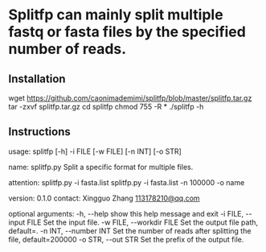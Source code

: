 # Splitfp can mainly split multiple fastq or fasta files by the specified number of reads.
## Installation
wget https://github.com/caonimademimi/splitfp/blob/master/splitfp.tar.gz
tar -zxvf splitfp.tar.gz
cd splitfp
chmod 755 -R *
./splitfp -h

## Instructions
usage: splitfp [-h] -i FILE [-w FILE] [-n INT] [-o STR]

name:
    splitfp.py  Split a specific format for multiple files.

attention:
    splitfp.py -i fasta.list
    splitfp.py -i fasta.list -n 100000 -o name

version: 0.1.0
contact:  Xingguo Zhang <113178210@qq.com>        

optional arguments:
  -h, --help            show this help message and exit
  -i FILE, --input FILE
                        Set the input file.
  -w FILE, --workdir FILE
                        Set the output file path, default=.
  -n INT, --number INT  Set the number of reads after splitting the file,
                        default=200000
  -o STR, --out STR     Set the prefix of the output file.
